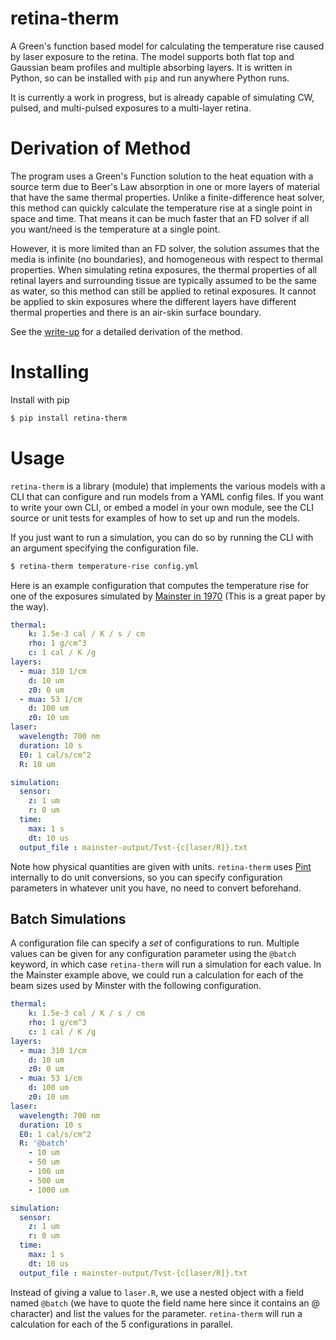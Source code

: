 # retina-therm

A Green's function based model for calculating the temperature rise caused by laser exposure to the retina.
The model supports both flat top and Gaussian beam profiles and multiple absorbing
layers. It is written in Python, so can be installed with `pip` and run anywhere Python
runs.

It is currently a work in progress, but is already capable of simulating CW, pulsed, and
multi-pulsed exposures to a multi-layer retina.

# Derivation of Method

The program uses a Green's Function solution to the heat equation with a source term due
to Beer's Law absorption in one or more layers of material that have the same thermal
properties. Unlike a finite-difference heat solver, this method can quickly calculate
the temperature rise at a single point in space and time. That means it can be much
faster that an FD solver if all you want/need is the temperature at a single point.

However, it is more limited than an FD solver, the solution assumes that the media is
infinite (no boundaries), and homogeneous with respect to thermal properties. When
simulating retina exposures, the thermal properties of all retinal layers and
surrounding tissue are typically assumed to be the same as water, so this method
can still be applied to retinal exposures. It cannot be applied to skin exposures
where the different layers have different thermal properties and there is an air-skin
surface boundary.

See the [write-up](./doc//writeups/derivation/2023-GreensFunctionSolutionForRetinaLaserExposure.pdf) for a detailed derivation of the method.

# Installing

Install with pip

```bash
$ pip install retina-therm
```

# Usage

`retina-therm` is a library (module) that implements the various models with a CLI that
can configure and run models from a YAML config files. If you want to write your own
CLI, or embed a model in your own module, see the CLI source or unit tests for examples
of how to set up and run the models.

If you just want to run a simulation, you can do so by running the CLI with an argument
specifying the configuration file.

```bash
$ retina-therm temperature-rise config.yml
```

Here is an example configuration that computes the temperature rise for one of the exposures simulated by
[Mainster in 1970](https://pubmed.ncbi.nlm.nih.gov/5416049/) (This is a great paper by
the way).

<!---
tag: mainster
file: doc/examples/CONFIG-mainster.yml
-->
```yaml
thermal:
    k: 1.5e-3 cal / K / s / cm
    rho: 1 g/cm^3
    c: 1 cal / K /g
layers:
  - mua: 310 1/cm
    d: 10 um
    z0: 0 um
  - mua: 53 1/cm
    d: 100 um
    z0: 10 um
laser:
  wavelength: 700 nm
  duration: 10 s
  E0: 1 cal/s/cm^2
  R: 10 um

simulation:
  sensor:
    z: 1 um
    r: 0 um
  time:
    max: 1 s
    dt: 10 us
  output_file : mainster-output/Tvst-{c[laser/R]}.txt
```



Note how physical quantities are given with units. `retina-therm` uses
[Pint](https://pint.readthedocs.io/en/stable/) internally
to do unit conversions, so you can specify configuration parameters in whatever unit you
have, no need to convert beforehand.

## Batch Simulations

A configuration file can specify a _set_ of configurations to run. Multiple values can be given for any configuration parameter
using the `@batch` keyword, in which case `retina-therm` will run a simulation for each value. In the Mainster example above, we
could run a calculation for each of the beam sizes used by Minster with the following configuration.
<!---
tag: mainster
file: doc/examples/CONFIG-mainster-batch.yml
-->
```yaml
thermal:
    k: 1.5e-3 cal / K / s / cm
    rho: 1 g/cm^3
    c: 1 cal / K /g
layers:
  - mua: 310 1/cm
    d: 10 um
    z0: 0 um
  - mua: 53 1/cm
    d: 100 um
    z0: 10 um
laser:
  wavelength: 700 nm
  duration: 10 s
  E0: 1 cal/s/cm^2
  R: '@batch'
    - 10 um
    - 50 um
    - 100 um
    - 500 um
    - 1000 um

simulation:
  sensor:
    z: 1 um
    r: 0 um
  time:
    max: 1 s
    dt: 10 us
  output_file : mainster-output/Tvst-{c[laser/R]}.txt
```
Instead of giving a value to `laser.R`, we use a nested object with a field named `@batch` (we have to quote the field name here since it contains an @ character)
and list the values for the parameter. `retina-therm` will run a calculation for each of the 5 configurations in parallel.
